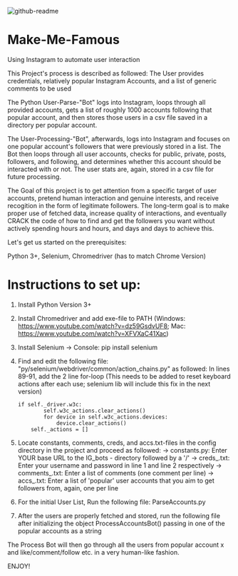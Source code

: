 ![github-readme](https://user-images.githubusercontent.com/43521144/95005096-623a2b00-05b9-11eb-9edc-af0920b0408f.jpg)

# Make-Me-Famous
Using Instagram to automate user interaction

This Project's process is described as followed:
The User provides credentials, relatively popular Instagram Accounts, and a list of generic comments to be used

The Python User-Parse-"Bot" logs into Instagram, loops through all provided accounts, gets a list of roughly 1000 accounts following that popular account,
and then stores those users in a csv file saved in a directory per popular account.

The User-Processing-"Bot", afterwards, logs into Instagram and focuses on one popular account's followers that were previously stored in a list.
The Bot then loops through all user accounts, checks for public, private, posts, followers, and following, and determines whether this account
should be interacted with or not. The user stats are, again, stored in a csv file for future processing.

The Goal of this project is to get attention from a specific target of user accounts, pretend human interaction and genuine interests, and receive
recogition in the form of legitimate followers. The long-term goal is to make proper use of fetched data, increase quality of interactions,
and eventually CRACK the code of how to find and get the followers you want without actively spending hours and hours, and days and days to achieve this.



Let's get us started on the prerequisites:

Python 3+, Selenium, Chromedriver (has to match Chrome Version)

# Instructions to set up:

1. Install Python Version 3+
2. Install Chromedriver and add exe-file to PATH (Windows: https://www.youtube.com/watch?v=dz59GsdvUF8; Mac: https://www.youtube.com/watch?v=XFVXaC41Xac)
3. Install Selenium -> Console: pip install selenium
4. Find and edit the following file: "py/selenium/webdriver/common/action_chains.py" as followed:
 In lines 89-91, add the 2 line for-loop (This needs to be added to reset keyboard actions after each use; selenium lib will include this fix in the next version)
    ```
    if self._driver.w3c:
            self.w3c_actions.clear_actions()
            for device in self.w3c_actions.devices:
                device.clear_actions()
        self._actions = []
    ``` 
5. Locate constants, comments, creds, and accs.txt-files in the config directory in the project and proceed as followed:
-> constants.py:  Enter YOUR base URL to the IG_bots - directory followed by a '/'
-> creds_.txt:    Enter your username and password in line 1 and line 2 respectively
-> comments_.txt: Enter a list of comments (one comment per line)
-> accs_.txt:     Enter a list of 'popular' user accounts that you aim to get followers from, again, one per line

6. For the initial User List, Run the following file: ParseAccounts.py
7. After the users are properly fetched and stored, run the following file after initializing the object ProcessAccountsBot() passing in one of the popular      accounts as a string

The Process Bot will then go through all the users from popular account x and like/comment/follow etc. in a very human-like fashion.


ENJOY!
